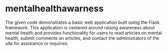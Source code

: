 # mentalhealthawarness
The given code demonstrates a basic web application built using the Flask framework. This application is centered around raising awareness about mental health and provides functionality for users to read articles on mental health, submit comments on articles, and contact the administrators of the site for assistance or inquiries.
